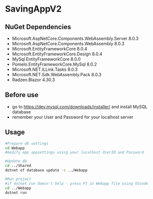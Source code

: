 # SavingAppV2

## NuGet Dependencies
- Microsoft.AspNetCore.Components.WebAssembly.Server      8.0.3
- Microsoft.AspNetCore.Components.WebAssembly             8.0.3 
- Microsoft.EntityFrameworkCore                           8.0.4  
- Microsoft.EntityFrameworkCore.Design                    8.0.4
- MySql.EntityFrameworkCore                               8.0.0
- Pomelo.EntityFrameworkCore.MySql                        8.0.2
- Microsoft.NET.ILLink.Tasks                              8.0.3
- Microsoft.NET.Sdk.WebAssembly.Pack                      8.0.3
- Radzen.Blazor                                           4.30.3

## Before use

- go to https://dev.mysql.com/downloads/installer/ and install MySQL database
- remember your User and Password for your localhost server

## Usage

```bash
#Prepare db settings
cd Webapp
#modify app appsettings using your localhost UserID and Password

#Update db
cd ../Shared
dotnet ef database update -s ../Webapp

#Run project
#if dotnet run doesn't help - press F5 in Webapp file using VScode
cd ../Webapp
dotnet run
```
